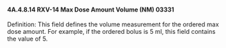 #### 4A.4.8.14 RXV-14 Max Dose Amount Volume (NM) 03331

Definition: This field defines the volume measurement for the ordered max dose amount. For example, if the ordered bolus is 5 ml, this field contains the value of 5.
